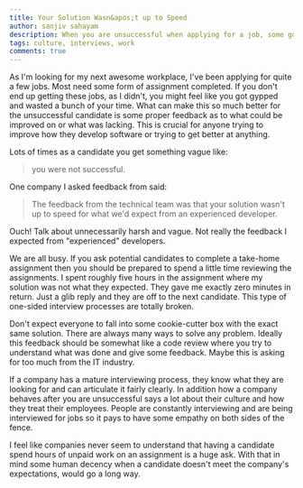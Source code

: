 ```yaml
---
title: Your Solution Wasn&apos;t up to Speed
author: sanjiv sahayam
description: When you are unsuccessful when applying for a job, some good feedback can make it worthwhile.
tags: culture, interviews, work
comments: true
---
```


As I'm looking for my next awesome workplace, I've been applying for quite a few jobs. Most need some form of assignment completed. If you don't end up getting these jobs, as I didn't, you might feel like you got gypped and wasted a bunch of your time. What can make this so much better for the unsuccessful candidate is some proper feedback as to what could be improved on or what was lacking. This is crucial for anyone trying to improve how they develop software or trying to get better at anything.

Lots of times as a candidate you get something vague like:

> you were not successful.

One company I asked feedback from said:

> The feedback from the technical team was that your solution wasn't up to speed for what we'd expect from an experienced developer.

Ouch! Talk about unnecessarily harsh and vague. Not really the feedback I expected from "experienced" developers.

We are all busy. If you ask potential candidates to complete a take-home assignment then you should be prepared to spend a little time reviewing the assignments. I spent roughly five hours in the assignment where my solution was not what they expected. They gave me exactly zero minutes in return. Just a glib reply and they are off to the next candidate. This type of one-sided interview processes are totally broken.

Don't expect everyone to fall into some cookie-cutter box with the exact same solution. There are always many ways to solve any problem. Ideally this feedback should be somewhat like a code review where you try to understand what was done and give some feedback. Maybe this is asking for too much from the IT industry.

If a company has a mature interviewing process, they know what they are looking for and can articulate it fairly clearly. In addition how a company behaves after you are unsuccessful says a lot about their culture and how they treat their employees. People are constantly interviewing and are being interviewed for jobs so it pays to have some empathy on both sides of the fence.

I feel like companies never seem to understand that having a candidate spend hours of unpaid work on an assignment is a huge ask. With that in mind some human decency when a candidate doesn't meet the company's expectations, would go a long way.